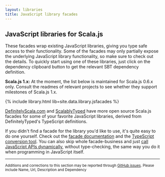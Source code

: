 ```yaml
---
layout: libraries
title: JavaScript library facades
---
```


## JavaScript libraries for Scala.js

These facades wrap existing JavaScript libraries, giving you type safe access to their functionality. Some of the
facades may only partially expose the underlying JavaScript library functionality, so make sure to check out the
details. To quickly start using one of these libraries, just click on the dependency clipboard button to get the
relevant SBT dependency definition.

**Scala.js 1.x:** At the moment, the list below is maintained for Scala.js 0.6.x only.
Consult the readmes of relevant projects to see whether they support milestones of Scala.js 1.x.

{% include library.html lib=site.data.library.jsfacades %}

[DefinitelyScala.com](https://definitelyscala.com/) and [ScalablyTyped](https://github.com/oyvindberg/ScalablyTyped) have more open source Scala.js facades for some of your favorite JavaScript libraries, derived from DefinitelyTyped's TypeScript definitions.

If you didn't find a facade for the library you'd like to use, it's quite easy to do one yourself. Check out the
[facade documentation](../doc/interoperability/facade-types.html) and the
[TypeScript conversion tool](https://github.com/sjrd/scala-js-ts-importer).
You can also skip whole facade-business and just
[call JavaScript APIs dynamically](../doc/interoperability/facade-types.html#calling-javascript-from-scalajs-with-dynamic-types),
without type-checking, the same way you do it when programming in JavaScript itself.

-------

<small markdown="1">Additions and corrections to this section may be reported through
[GitHub issues](https://github.com/scala-js/scala-js-website/issues). Please include Name, Url, Description and
Dependency</small>

